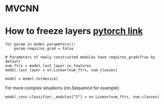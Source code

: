 # MVCNN

# How to freeze layers [pytorch link](https://pytorch.org/tutorials/beginner/transfer_learning_tutorial.html#convnet-as-fixed-feature-extractor)
```
for param in model.parameters():
    param.requires_grad = False

# Parameters of newly constructed modules have requires_grad=True by default
num_ftrs = model.last_layer.in_features
model.last_layer = nn.Linear(num_ftrs, num_classes)

model = model.to(device)
```
For more complex situations (nn.Sequence for example)
```
model_conv.classifier._modules["2"] = nn.Linear(num_ftrs, num_classes)
```
